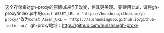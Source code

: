 这个存储库对gh-proxy的原版ui进行了改变，使其更美观。
要使用此ui，请将gh-proxy/index.js中的```const ASSET_URL = 'https://hunshcn.github.io/gh-proxy/'```改为```const ASSET_URL = 'https://sunhaoming665.github.io/github-faster-ui/'```
gh-proxy地址：https://github.com/hunshcn/gh-proxy
